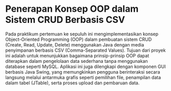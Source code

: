 # Penerapan Konsep OOP dalam Sistem CRUD Berbasis CSV
Pada praktikum pertemuan ke sepuluh ini mengimplementasikan konsep Object-Oriented Programming (OOP) dalam pembuatan sistem CRUD (Create, Read, Update, Delete) menggunakan Java dengan media penyimpanan berbasis CSV (Comma-Separated Values). Tujuan dari proyek ini adalah untuk menunjukkan bagaimana prinsip-prinsip OOP dapat diterapkan dalam pengelolaan data sederhana tanpa menggunakan database seperti MySQL.
Aplikasi ini juga dilengkapi dengan komponen GUI berbasis Java Swing, yang memungkinkan pengguna berinteraksi secara langsung melalui antarmuka grafis seperti pemilihan file, penampilan data dalam tabel (JTable), serta proses upload dan pembaruan data.
